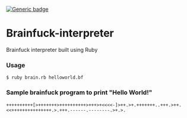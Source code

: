 [![Generic badge](https://img.shields.io/badge/PRs-welcome-success.svg)](https://github.com/manojnaidu619/Brainfuck-interpreter/pulls)

# Brainfuck-interpreter
Brainfuck interpreter built using Ruby

### Usage
```$ ruby brain.rb helloworld.bf ```

### Sample brainfuck program to print "Hello World!"
```++++++++++[>+++++++>++++++++++>+++>+<<<<-]>++.>+.+++++++..+++.>++.<<+++++++++++++++.>.+++.------.--------.>+.>.```
